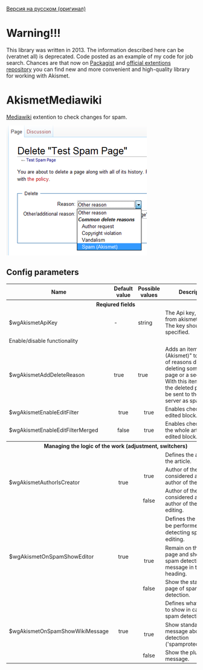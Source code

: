 [Версия на русском (оригинал)](README.ru.md)

# Warning!!!

This library was written in 2013. The information described here can be (veratnet all) is deprecated. Code posted as an example of my code for job search. Chances are that now on [Packagist](https://packagist.org/search/?q=akismet) and [official extentions repository](https://www.mediawiki.org/wiki/Category:Extensions_by_category) you can find new and more convenient and high-quality library for working with Akismet.

# AkismetMediawiki
[Mediawiki](https://www.mediawiki.org/wiki/MediaWiki) extention to check changes for spam.

![AkismetMediawiki](screenshots/Delete.png)


## Config parameters

<table>
    <tbody>
        <tr style="text-align: center;">
            <th>Name</th>
            <th>Default value</th>
            <th>Possible values</th>
            <th>Description</th>
        </tr>
        <tr>
            <th colspan="4">Reqiured fields</th>
        </tr>
        <tr>
            <td>$wgAkismetApiKey</td>
            <td>-</td>
            <td>string</td>
            <td>The Api key, received from akismet.com. The key should be specified.</td>
        </tr>
        <tr>
            <td colspan="4">Enable/disable functionality</td>
        </tr>
        <tr>
            <td>$wgAkismetAddDeleteReason</td>
            <td>true</td>
            <td>true</td>
            <td style="vertical-align: bottom;">Adds an item "Spam (Akismet)" to the  list of reasons during deleting something (a page or a section). With this  item chosen, the deleted page will be sent to the Akismet server as spam.</td>
        </tr>
        <tr>
            <td>$wgAkismetEnableEditFilter</td>
            <td style="text-align: center;">true</td>
            <td style="text-align: center;">true</td>
            <td style="vertical-align: bottom;">Enables checking just edited block.</td>
        </tr>
        <tr>
            <td>$wgAkismetEnableEditFilterMerged</td>
            <td style="text-align: center;">false</td>
            <td style="text-align: center;">true</td>
            <td style="vertical-align: bottom;">Enables checking of the whole article with edited block.</td>
        </tr>
        <tr>
            <th colspan="4">Managing the logic of the work (adjustment, switchers)</th>
        </tr>
        <tr>
            <td rowspan="3">$wgAkismetAuthorIsCreator</td>
            <td rowspan="3" style="text-align: center;">true</td>
            <td style="text-align: center;">&nbsp;</td>
            <td style="vertical-align: bottom;">Defines the author of the article.</td>
        </tr>
        <tr>
            <td style="text-align: center;">true</td>
            <td style="vertical-align: bottom;">Author of the article is considered  as the author of the page.</td>
        </tr>
        <tr>
            <td style="text-align: center;">false</td>
            <td style="vertical-align: bottom;">Author of the article is considered  as the author of the last editing.</td>
        </tr>
        <tr style="font-size:11pt">
            <td rowspan="3">$wgAkismetOnSpamShowEditor</td>
            <td rowspan="3" style="text-align: center;">true</td>
            <td style="text-align: center;">&nbsp;</td>
            <td style="vertical-align: bottom;">Defines the actions to be performed when detecting spam in editing.</td>
        </tr>
        <tr>
            <td style="text-align: center;">true</td>
            <td style="vertical-align: bottom;">Remain on the editing page and show the spam detection message in the heading.</td>
        </tr>
        <tr>
            <td style="text-align: center;">false</td>
            <td style="vertical-align: bottom;">Show the standard page of spam detection.</td>
        </tr>
        <tr>
            <td rowspan="3">$wgAkismetOnSpamShowWikiMessage</td>
            <td rowspan="3" style="text-align: center;">true</td>
            <td style="text-align: center;">&nbsp;</td>
            <td style="vertical-align: bottom;">Defines what message to show in case of spam detection.</td>
        </tr>
        <tr>
            <td style="text-align: center;">true</td>
            <td style="vertical-align: bottom;">Show standard message about spam detection ('spamprotectiontext').</td>
        </tr>
        <tr>
            <td style="text-align: center;">false</td>
            <td style="vertical-align: bottom;">Show the plugin message.</td>
        </tr>
    </tbody>
</table>
